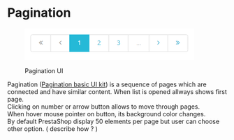 # Pagination

<figure><img src="../../../.gitbook/assets/image (5).png" alt=""><figcaption><p>Pagination UI</p></figcaption></figure>

Pagination ([Pagination basic UI kit](https://build.prestashop-project.org/prestashop-ui-kit/?path=/story/pagination--basic)) is a sequence of pages which are connected and have similar content. When list is opened allways shows first page. \
Clicking on number or arrow button allows to move through pages. \
When hover mouse pointer on button, its background color changes. \
By default PrestaShop display 50 elements per page but user can choose other option.  ( describe how ? )&#x20;
